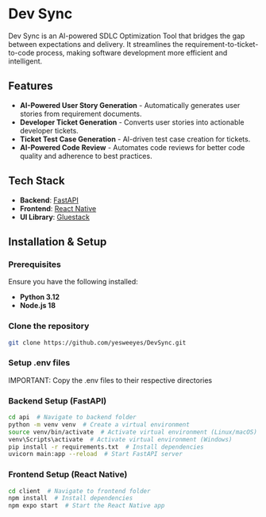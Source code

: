 # Dev Sync

Dev Sync is an AI-powered SDLC Optimization Tool that bridges the gap between expectations and delivery. It streamlines the requirement-to-ticket-to-code process, making software development more efficient and intelligent.

## Features

- **AI-Powered User Story Generation** - Automatically generates user stories from requirement documents.
- **Developer Ticket Generation** - Converts user stories into actionable developer tickets.
- **Ticket Test Case Generation** - AI-driven test case creation for tickets.
- **AI-Powered Code Review** - Automates code reviews for better code quality and adherence to best practices.

## Tech Stack

- **Backend**: [FastAPI](https://fastapi.tiangolo.com/)
- **Frontend**: [React Native](https://reactnative.dev/)
- **UI Library**: [Gluestack](https://gluestack.io/)

## Installation & Setup

### Prerequisites

Ensure you have the following installed:

- **Python 3.12**
- **Node.js 18**

### Clone the repository

```bash
git clone https://github.com/yesweeyes/DevSync.git
```

### Setup .env files

IMPORTANT: Copy the .env files to their respective directories

### Backend Setup (FastAPI)

```bash
cd api  # Navigate to backend folder
python -m venv venv  # Create a virtual environment
source venv/bin/activate  # Activate virtual environment (Linux/macOS)
venv\Scripts\activate  # Activate virtual environment (Windows)
pip install -r requirements.txt  # Install dependencies
uvicorn main:app --reload  # Start FastAPI server
```

### Frontend Setup (React Native)

```bash
cd client  # Navigate to frontend folder
npm install  # Install dependencies
npm expo start  # Start the React Native app
```
